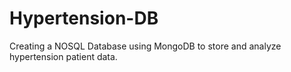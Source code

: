 # Hypertension-DB
Creating a NOSQL Database using MongoDB to store and analyze hypertension patient data. 
